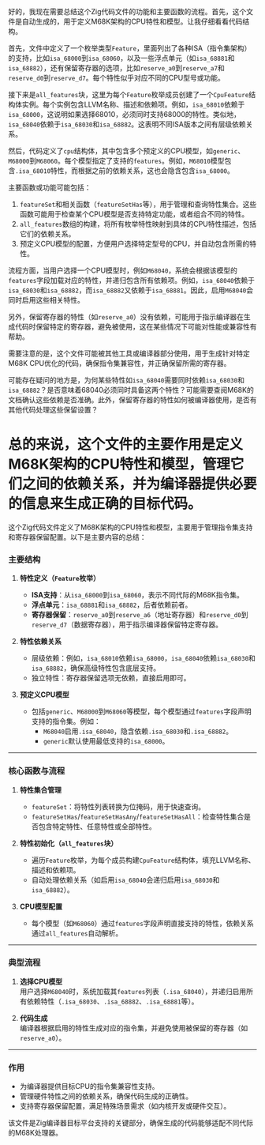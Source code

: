 好的，我现在需要总结这个Zig代码文件的功能和主要函数的流程。首先，这个文件是自动生成的，用于定义M68K架构的CPU特性和模型。让我仔细看看代码结构。

首先，文件中定义了一个枚举类型`Feature`，里面列出了各种ISA（指令集架构）的支持，比如`isa_68000`到`isa_68060`，以及一些浮点单元（如`isa_68881`和`isa_68882`），还有保留寄存器的选项，比如`reserve_a0`到`reserve_a7`和`reserve_d0`到`reserve_d7`。每个特性似乎对应不同的CPU型号或功能。

接下来是`all_features`块，这里为每个`Feature`枚举成员创建了一个`CpuFeature`结构体实例。每个实例包含LLVM名称、描述和依赖项。例如，`isa_68010`依赖于`isa_68000`，这说明如果选择68010，必须同时支持68000的特性。类似地，`isa_68040`依赖于`isa_68030`和`isa_68882`。这表明不同ISA版本之间有层级依赖关系。

然后，代码定义了`cpu`结构体，其中包含多个预定义的CPU模型，如`generic`、`M68000`到`M68060`。每个模型指定了支持的`features`。例如，`M68010`模型包含`.isa_68010`特性，而根据之前的依赖关系，这也会隐含包含`isa_68000`。

主要函数或功能可能包括：
1. `featureSet`和相关函数（`featureSetHas`等），用于管理和查询特性集合。这些函数可能用于检查某个CPU模型是否支持特定功能，或者组合不同的特性。
2. `all_features`数组的构建，将所有枚举特性映射到具体的CPU特性描述，包括它们的依赖关系。
3. 预定义CPU模型的配置，方便用户选择特定型号的CPU，并自动包含所需的特性。

流程方面，当用户选择一个CPU模型时，例如`M68040`，系统会根据该模型的`features`字段加载对应的特性，并递归包含所有依赖项。例如，`isa_68040`依赖于`isa_68030`和`isa_68882`，而`isa_68882`又依赖于`isa_68881`。因此，启用`M68040`会同时启用这些相关特性。

另外，保留寄存器的特性（如`reserve_a0`）没有依赖，可能用于指示编译器在生成代码时保留特定的寄存器，避免被使用，这在某些情况下可能对性能或兼容性有帮助。

需要注意的是，这个文件可能被其他工具或编译器部分使用，用于生成针对特定M68K CPU优化的代码，确保指令集兼容性，并正确保留所需的寄存器。

可能存在疑问的地方是，为何某些特性如`isa_68040`需要同时依赖`isa_68030`和`isa_68882`？是否意味着68040必须同时具备这两个特性？可能需要查阅M68K的文档确认这些依赖是否准确。此外，保留寄存器的特性如何被编译器使用，是否有其他代码处理这些保留设置？

总的来说，这个文件的主要作用是定义M68K架构的CPU特性和模型，管理它们之间的依赖关系，并为编译器提供必要的信息来生成正确的目标代码。
================================================
这个Zig代码文件定义了M68K架构的CPU特性和模型，主要用于管理指令集支持和寄存器保留配置。以下是主要内容的总结：

### **主要结构**
1. **特性定义（`Feature`枚举）**  
   - **ISA支持**：从`isa_68000`到`isa_68060`，表示不同代际的M68K指令集。  
   - **浮点单元**：`isa_68881`和`isa_68882`，后者依赖前者。  
   - **寄存器保留**：`reserve_a0`到`reserve_a6`（地址寄存器）和`reserve_d0`到`reserve_d7`（数据寄存器），用于指示编译器保留特定寄存器。

2. **特性依赖关系**  
   - 层级依赖：例如，`isa_68010`依赖`isa_68000`，`isa_68040`依赖`isa_68030`和`isa_68882`，确保高级特性包含底层支持。  
   - 独立特性：寄存器保留选项无依赖，直接启用即可。

3. **预定义CPU模型**  
   - 包括`generic`、`M68000`到`M68060`等模型，每个模型通过`features`字段声明支持的指令集。例如：  
     - `M68040`启用`.isa_68040`，隐含依赖`.isa_68030`和`.isa_68882`。  
     - `generic`默认使用最低支持的`isa_68000`。

---

### **核心函数与流程**
1. **特性集合管理**  
   - `featureSet`：将特性列表转换为位掩码，用于快速查询。  
   - `featureSetHas`/`featureSetHasAny`/`featureSetHasAll`：检查特性集合是否包含特定特性、任意特性或全部特性。

2. **特性初始化（`all_features`块）**  
   - 遍历`Feature`枚举，为每个成员构建`CpuFeature`结构体，填充LLVM名称、描述和依赖项。  
   - 自动处理依赖关系（如启用`isa_68040`会递归启用`isa_68030`和`isa_68882`）。

3. **CPU模型配置**  
   - 每个模型（如`M68060`）通过`features`字段声明直接支持的特性，依赖关系通过`all_features`自动解析。

---

### **典型流程**
1. **选择CPU模型**  
   用户选择`M68040`时，系统加载其`features`列表（`.isa_68040`），并递归启用所有依赖特性（`.isa_68030`、`.isa_68882`、`.isa_68881`等）。

2. **代码生成**  
   编译器根据启用的特性生成对应的指令集，并避免使用被保留的寄存器（如`reserve_a0`）。

---

### **作用**
- 为编译器提供目标CPU的指令集兼容性支持。  
- 管理硬件特性之间的依赖关系，确保代码生成的正确性。  
- 支持寄存器保留配置，满足特殊场景需求（如内核开发或硬件交互）。  

该文件是Zig编译器目标平台支持的关键部分，确保生成的代码能够适配不同代际的M68K处理器。